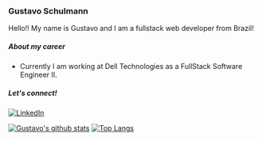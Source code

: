### Gustavo Schulmann

Hello!! My name is Gustavo and I am a fullstack web developer from Brazil!

##### About my career

-   Currently I am working at Dell Technologies as a FullStack Software Engineer II.

##### Let's connect!

[![LinkedIn](https://img.shields.io/badge/-LinkedIn-blue?style=flat-square&logo=Linkedin&logoColor=white)](https://www.linkedin.com/in/gustavo-schulmann-399221160/)

[![Gustavo's github stats](https://github-readme-stats.vercel.app/api?username=gustavohschulmann&show_icons=true&hide_border=true&count_private=true&theme=graywhite)](https://github.com/gustavohschulmann)
[![Top Langs](https://github-readme-stats.vercel.app/api/top-langs/?username=gustavohschulmann&langs_count=8&hide_border=true&count_private=true&layout=compact&theme=graywhite)](https://github.com/gustavohschulmann)
